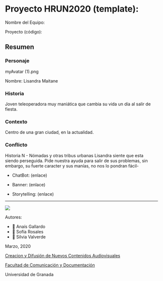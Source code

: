 

# Proyecto HRUN2020 (template): 

Nombre del Equipo: 

Proyecto (código): 


## Resumen


### Personaje
myAvatar (1).png


Nombre: Lisandra Maitane


### Historia
Joven teleoperadora muy maniática que cambia su vida un día al salir de fiesta.

### Contexto
Centro de una gran ciudad, en la actualidad.

### Conflicto 
Historia N - Nómadas y otras tribus urbanas
Lisandra siente que esta siendo perseguida. Pide nuestra ayuda para salir de sus problemas, sin embargo, su fuerte caracter y sus manías, no nos lo pondran fácil-

- ChatBot: (enlace) 

- Banner:  (enlace) 

- Storytelling: (enlace) 

------
![](https://upload.wikimedia.org/wikipedia/commons/thumb/6/62/CC-BY-SA-Andere_Wikis_%28v%29.svg/200px-CC-BY-SA-Andere_Wikis_%28v%29.svg.png)


Autores:  
<!---
Incluir lista de personas del grupo 
Se puede añadir enlace a página personal de github o lo que se quiera...(optativo)
-->

- :woman: Anaís Gallardo
- :woman: Sofía Rosales
- :woman: Silvia Valverde

<!---
Lista completa de emojis de markDown - https://gist.github.com/rxaviers/7360908) 
-->



Marzo, 2020

[Creacion y Difusión de Nuevos Contenidos Audiovisuales](http://utopolis.ugr.es/medialab)

[Facultad de Comunicación y Documentación](http://fcd.ugr.es)

Universidad de Granada
